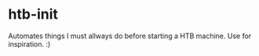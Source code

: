# htb-init
Automates things I must allways do before starting a HTB machine. Use for inspiration. :)
